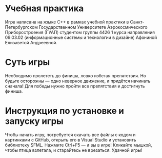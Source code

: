 # **Учебная практика** 
Игра написана на языке С++ в рамках учебной практики в Санкт-Петербургском Государственном Университете 
Аэрокосмического Приборостроения (ГУАП) студентом группы 4426 1 курса направления 09.03.02 (информационные
системы и технологии в дизайне) Афониной Елизаветой Андреевной. </br>
# **Суть игры** 
Необходимо пролететь до финиша, ловко избегая препятствия. Но 
будьте осторожны — одно неверное движение, и придётся начинать сначала! Для победы нужно
пройти все препятствия и достигнуть финиша. 
# **Инструкция по установке и запуску игры** 
Чтобы начать игру, потребуется скачать все файлы с кодом и картинками с GitHub, открыть его в Visual Studio и установить
библиотеку SFML.
Нажмите Ctrl+F5 — и вы в игре! Кликайте мышкой, чтобы птица взлетала, и старайтесь не 
врезаться. Удачной игры!
